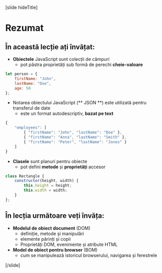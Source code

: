 [slide hideTitle]

# Rezumat

## În această lecție ați învățat:

- **Obiectele** JavaScript sunt colecții de câmpuri
  * pot păstra proprietăți sub formă de perechi **cheie-valoare**

```js
let person = {​
    firstName: "John",​
    lastName: "Doe",​
    age: 50​
};​
```

- Notarea obiectului JavaScript (** JSON **) este utilizată pentru transferul de date
  * este un format autodescriptiv, **bazat pe text**

```js
{​
    "employees": [​
        { "firstName": "John", "lastName": "Doe" },​
        { "firstName": "Anna", "lastName": "Smith" },​
        { "firstName": "Peter", "lastName": "Jones" }​
    ]​
}​
```

- **Clasele** sunt planuri pentru obiecte
  * pot defini **metode** și  **proprietăți** accesor

```js
class Rectangle {​
    constructor(height, width) {​
        this.height = height;​
        this.width = width;​
    }​
};​
```

## În lecția următoare veți învăța:

- **Modelul de obiect document** (DOM)
  * definiție, metode și manipulări
  * elemente părinți și copii
  * Proprietăți DOM, evenimente și atribute HTML
- **Model de obiect pentru browser** (BOM)
  * cum se manipulează istoricul browserului, navigarea și ferestrele

[/slide]
